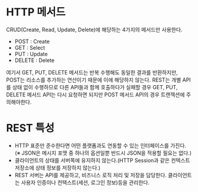 
# HTTP 메서드
CRUD(Create, Read, Update, Delete)에 해당하는 4가지의 메서드만 사용한다.

- POST : Create
- GET : Select
- PUT : Update
- DELETE : Delete

여기서 GET, PUT, DELETE 메서드는 반복 수행해도 동일한 결과를 반환하지만, POST는 리소스를 추가하는 연산이기 때문에 이에 해당하지 않는다. REST는 개별 API를 상태 없이 수행하므로 다른 API들과 함께 호출하다가 실패할 경우 GET, PUT, DELETE 메서드 API는 다시 요청하면 되지만 POST 메서드 API의 경우 트랜젝션에 주의해야한다.

# REST 특성
- HTTP 표준만 준수한다면 어떤 플랫폼과도 연동할 수 있는 인터페이스를 가진다. (※ JSON은 메시지 포맷 중 하나의 옵션일뿐 반드시 JSON을 적용할 필요는 없다.)
- 클라이언트의 상태를 서버쪽에 유지하지 않는다.(HTTP Session과 같은 컨텍스트 저장소에 상태 정보를 저장하지 않는다.)
- REST 서버는 API를 제공하고, 비즈니스 로직 처리 및 저장을 담당한다. 클라이언트는 사용자 인증이나 컨택스트(세션, 로그인 정보)등을 관리한다.


